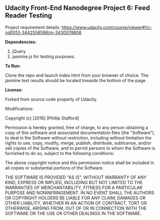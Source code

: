 ## Udacity Front-End Nanodegree Project 6: Feed Reader Testing

Project requirement details: https://www.udacity.com/course/viewer#!/c-nd001/l-3442558598/m-3430078808

**Dependencies:**

1. jQuery
2. jasmine.js for testing purposes.

**To Run:**

Clone the repo and launch index.html from your browser of choice. The jasmine test results should be located towards the bottom of the page.


**License:**

Forked from source code property of Udacity.

Modifications:

Copyright (c) [2016] [Phillip Stafford]

Permission is hereby granted, free of charge, to any person obtaining a copy
of this software and associated documentation files (the "Software"), to deal
in the Software without restriction, including without limitation the rights
to use, copy, modify, merge, publish, distribute, sublicense, and/or sell
copies of the Software, and to permit persons to whom the Software is
furnished to do so, subject to the following conditions:

The above copyright notice and this permission notice shall be included in all
copies or substantial portions of the Software.

THE SOFTWARE IS PROVIDED "AS IS", WITHOUT WARRANTY OF ANY KIND, EXPRESS OR
IMPLIED, INCLUDING BUT NOT LIMITED TO THE WARRANTIES OF MERCHANTABILITY,
FITNESS FOR A PARTICULAR PURPOSE AND NONINFRINGEMENT. IN NO EVENT SHALL THE
AUTHORS OR COPYRIGHT HOLDERS BE LIABLE FOR ANY CLAIM, DAMAGES OR OTHER
LIABILITY, WHETHER IN AN ACTION OF CONTRACT, TORT OR OTHERWISE, ARISING FROM,
OUT OF OR IN CONNECTION WITH THE SOFTWARE OR THE USE OR OTHER DEALINGS IN THE
SOFTWARE.